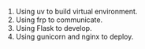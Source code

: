 1. Using uv to build virtual environment.
2. Using frp to communicate.
3. Using Flask to develop.
4. Using gunicorn and nginx to deploy.
